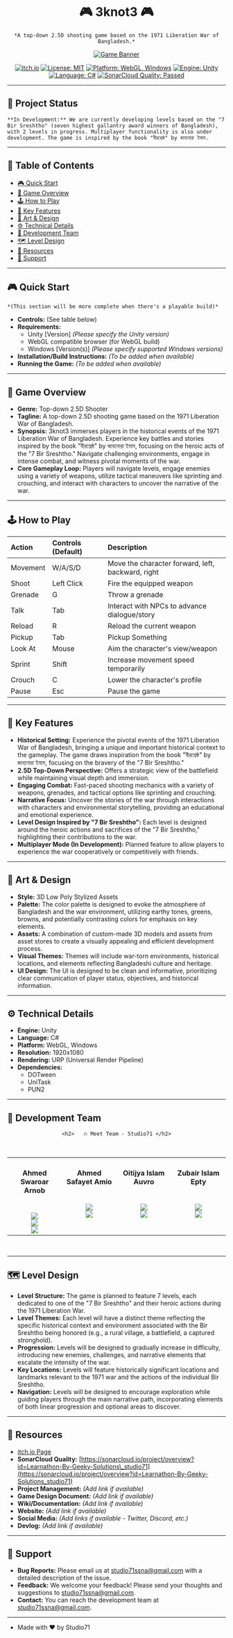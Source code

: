 <div align="center">

#   🎮 3knot3 🎮

    *A top-down 2.5D shooting game based on the 1971 Liberation War of Bangladesh.*

[![Game Banner](https://github.com/Learnathon-By-Geeky-Solutions/studio71/blob/main/Assets/Sprites/3knot3_Banner.png)](https://github.com/Learnathon-By-Geeky-Solutions/studio71/blob/main/Assets/Sprites/3knot3_Banner.png)

[![itch.io](https://img.shields.io/badge/itch.io-3knot3-red?style=for-the-badge&logo=itch.io&logoColor=white)](https://sarwar2arnob.itch.io/3knot3)
[![License: MIT](https://img.shields.io/badge/License-MIT-yellow.svg)](https://opensource.org/licenses/MIT)
[![Platform: WebGL, Windows](https://img.shields.io/badge/Platform-WebGL%2C%20Windows-blue.svg)](https://unity.com)
[![Engine: Unity](https://img.shields.io/badge/Engine-Unity-000000?style=for-the-badge&logo=unity&logoColor=white)](https://unity.com)
[![Language: C#](https://img.shields.io/badge/Language-C%23-239120?style=for-the-badge&logo=csharp&logoColor=white)](https://learn.microsoft.com/en-us/dotnet/csharp/)
[![SonarCloud Quality: Passed](https://sonarcloud.io/api/project_badges/measure?project=Learnathon-By-Geeky-Solutions_studio71&metric=alert_status)](https://sonarcloud.io/project/overview?id=Learnathon-By-Geeky-Solutions_studio71)

</div>

---

##   📢 Project Status

    **In Development:** We are currently developing levels based on the "7 Bir Sreshtho" (seven highest gallantry award winners of Bangladesh), with 2 levels in progress. Multiplayer functionality is also under development. The game is inspired by the book "বীরশ্রেষ্ঠ" by জাহানারা ইমাম.

---

##   📖 Table of Contents

* [🎮 Quick Start](#-quick-start)
* [🎯 Game Overview](#-game-overview)
* [🕹️ How to Play](#️-how-to-play)
* [🧩 Key Features](#-key-features)
* [🎨 Art & Design](#-art--design)
* [⚙️ Technical Details](#️-technical-details)
* [👥 Development Team](#-development-team)
* [🗺️ Level Design](#️-level-design)
* [🔗 Resources](#-resources)
* [🐛 Support](#-support)

---

##   🎮 Quick Start

    *(This section will be more complete when there's a playable build)*

* **Controls:** (See table below)
* **Requirements:**
    * Unity \[Version] *(Please specify the Unity version)*
    * WebGL compatible browser (for WebGL build)
    * Windows \[Version(s)] *(Please specify supported Windows versions)*
* **Installation/Build Instructions:** *(To be added when available)*
* **Running the Game:** *(To be added when available)*

---

##   🎯 Game Overview

* **Genre:** Top-down 2.5D Shooter
* **Tagline:** A top-down 2.5D shooting game based on the 1971 Liberation War of Bangladesh.
* **Synopsis:** 3knot3 immerses players in the historical events of the 1971 Liberation War of Bangladesh. Experience key battles and stories inspired by the book "বীরশ্রেষ্ঠ" by জাহানারা ইমাম, focusing on the heroic acts of the "7 Bir Sreshtho." Navigate challenging environments, engage in intense combat, and witness pivotal moments of the war.
* **Core Gameplay Loop:** Players will navigate levels, engage enemies using a variety of weapons, utilize tactical maneuvers like sprinting and crouching, and interact with characters to uncover the narrative of the war.

---

##   🕹️ How to Play

|   Action   |   Controls (Default)   |   Description   |
|   :------- | :------------------- | :------------ |
|   Movement   |   W/A/S/D   |   Move the character forward, left, backward, right   |
|   Shoot   |   Left Click   |   Fire the equipped weapon   |
|   Grenade   |   G   |   Throw a grenade   |
|   Talk   |   Tab   |   Interact with NPCs to advance dialogue/story   |
|   Reload   |   R   |   Reload the current weapon   |
|   Pickup   |   Tab   |   Pickup Something   |
|   Look At   |   Mouse   |   Aim the character's view/weapon   |
|   Sprint   |   Shift   |   Increase movement speed temporarily   |
|   Crouch   |   C   |   Lower the character's profile   |
|   Pause   |   Esc   |   Pause the game   |

---

##   🧩 Key Features

* **Historical Setting:** Experience the pivotal events of the 1971 Liberation War of Bangladesh, bringing a unique and important historical context to the gameplay. The game draws inspiration from the book "বীরশ্রেষ্ঠ" by জাহানারা ইমাম, focusing on the bravery of the "7 Bir Sreshtho."
* **2.5D Top-Down Perspective:** Offers a strategic view of the battlefield while maintaining visual depth and immersion.
* **Engaging Combat:** Fast-paced shooting mechanics with a variety of weapons, grenades, and tactical options like sprinting and crouching.
* **Narrative Focus:** Uncover the stories of the war through interactions with characters and environmental storytelling, providing an educational and emotional experience.
* **Level Design Inspired by "7 Bir Sreshtho":** Each level is designed around the heroic actions and sacrifices of the "7 Bir Sreshtho," highlighting their contributions to the war.
* **Multiplayer Mode (In Development):** Planned feature to allow players to experience the war cooperatively or competitively with friends.

---

##   🎨 Art & Design

* **Style:** 3D Low Poly Stylized Assets
* **Palette:** The color palette is designed to evoke the atmosphere of Bangladesh and the war environment, utilizing earthy tones, greens, browns, and potentially contrasting colors for emphasis on key elements.
* **Assets:** A combination of custom-made 3D models and assets from asset stores to create a visually appealing and efficient development process.
* **Visual Themes:** Themes will include war-torn environments, historical locations, and elements reflecting Bangladeshi culture and heritage.
* **UI Design:** The UI is designed to be clean and informative, prioritizing clear communication of player status, objectives, and historical information.

---

##   ⚙️ Technical Details

* **Engine:** Unity
* **Language:** C#
* **Platform:** WebGL, Windows
* **Resolution:** 1920x1080
* **Rendering:** URP (Universal Render Pipeline)
* **Dependencies:**
    * DOTween
    * UniTask
    * PUN2

---

##   👥 Development Team

<div align="center">

    <h2>   🔥 Meet Team - Studio71 </h2>

</div>

<br>

<table style="width: 100%;">
    <tr>
        <td style="width: 20%; vertical-align: top; text-align: center;">
            <h4>   Ahmed Swaroar Arnob   </h4>
            <br>
            <img src="https://img.shields.io/badge/Role-Game%20Idea%20%26%20Design%20,%20Project%20Management%20,%20Enemy%20System%20Design-blue">
            <br>
            <a href="https://github.com/sarwar2arnob" target="_blank">
                <img src="https://img.shields.io/badge/GitHub-sarwar2arnob-100000?style=flat&logo=github&logoColor=white">
            </a>
            <br>
            <a href="https://sites.google.com/view/ahmedswaroarportfolio/home" target="_blank">
                <img src="https://img.shields.io/badge/Portfolio-AhmedSwaroar-orange">
            </a>
        </td>
        <td style="width: 20%; vertical-align: top; text-align: center;">
            <h4>   Ahmed Safayet Amio   </h4>
            <br>
            <img src="https://img.shields.io/badge/Role-Player%20Controller%20Development%20,%20Level%20Design%20,%20Bug%20fixing%20Support-blue">
            <br>
            <a href="https://github.com/dragonslayer4509" target="_blank">
                <img src="https://img.shields.io/badge/GitHub-dragonslayer4509-100000?style=flat&logo=github&logoColor=white">
            </a>
        </td>
        <td style="width: 20%; vertical-align: top; text-align: center;">
            <h4>   Oitijya Islam Auvro   </h4>
            <br>
            <img src="https://img.shields.io/badge/Role-UI%20design%20,%20Dialogue%20System%20,%20Audio%20System-blue">
            <br>
            <a href="https://github.com/AuvroIslam" target="_blank">
                <img src="https://img.shields.io/badge/GitHub-AuvroIslam-100000?style=flat&logo=github&logoColor=white">
            </a>
        </td>
         <td style="width: 20%; vertical-align: top; text-align: center;">
            <h4>   Zubair Islam Epty   </h4>
            <br>
            <img src="https://img.shields.io/badge/Role-Mentor-4E9BCD?style=for-the-badge">
            <br>
            <a href="https://github.com/zubEpty" target="_blank">
                <img src="https://img.shields.io/badge/GitHub-zubEpty-100000?style=flat&logo=github&logoColor=white">
            </a>
        </td>
    </tr>
</table>

<br>

---

##   🗺️ Level Design

* **Level Structure:** The game is planned to feature 7 levels, each dedicated to one of the "7 Bir Sreshtho" and their heroic actions during the 1971 Liberation War.
* **Level Themes:** Each level will have a distinct theme reflecting the specific historical context and environment associated with the Bir Sreshtho being honored (e.g., a rural village, a battlefield, a captured stronghold).
* **Progression:** Levels will be designed to gradually increase in difficulty, introducing new enemies, challenges, and narrative elements that escalate the intensity of the war.
* **Key Locations:** Levels will feature historically significant locations and landmarks relevant to the 1971 war and the actions of the individual Bir Sreshtho.
* **Navigation:** Levels will be designed to encourage exploration while guiding players through the main narrative path, incorporating elements of both linear progression and optional areas to discover.

---

##   🔗 Resources

* [itch.io Page](https://sarwar2arnob.itch.io/3knot3)
* **SonarCloud Quality:** [https://sonarcloud.io/project/overview?id=Learnathon-By-Geeky-Solutions\_studio71](https://sonarcloud.io/project/overview?id=Learnathon-By-Geeky-Solutions_studio71)
* **Project Management:** *(Add link if available)*
* **Game Design Document:** *(Add link if available)*
* **Wiki/Documentation:** *(Add link if available)*
* **Website:** *(Add link if available)*
* **Social Media:** *(Add links if available - Twitter, Discord, etc.)*
* **Devlog:** *(Add link if available)*

---

##   🐛 Support

* **Bug Reports:** Please email us at [studio71ssna@gmail.com](mailto:studio71ssna@gmail.com) with a detailed description of the issue.
* **Feedback:** We welcome your feedback! Please send your thoughts and suggestions to [studio71ssna@gmail.com](mailto:studio71ssna@gmail.com).
* **Contact:** You can reach the development team at [studio71ssna@gmail.com](mailto:studio71ssna@gmail.com).

---

* Made with ❤️ by Studio71
